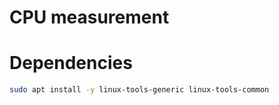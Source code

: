 # CPU measurement

# Dependencies

```bash
sudo apt install -y linux-tools-generic linux-tools-common
``` 
